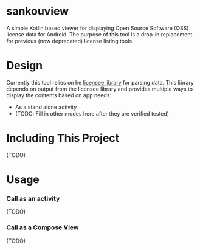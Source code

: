 # sankouview
A simple Kotlin based viewer for displaying Open Source Software (OSS) license data for Android. The purpose of this tool is a drop-in replacement for previous (now deprecated) license listing tools.

# Design
Currently this tool relies on he [licensee library](https://github.com/cashapp/licensee) for parsing data. 
This library depends on output from the licensee library and provides multiple ways to display the contents based on app needs:
- As a stand alone activity
- (TODO: Fill in other modes here after they are verified tested)

# Including This Project
(TODO)

# Usage
### Call as an activity
(TODO)

### Call as a Compose View
(TODO)
